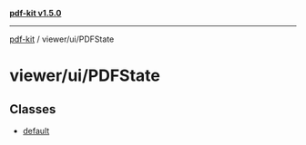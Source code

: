 [**pdf-kit v1.5.0**](../../../README.md)

***

[pdf-kit](../../../modules.md) / viewer/ui/PDFState

# viewer/ui/PDFState

## Classes

- [default](classes/default.md)
